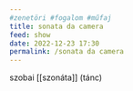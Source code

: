 ```yaml
---
#zenetöri #fogalom #műfaj
title: sonata da camera
feed: show
date: 2022-12-23 17:30
permalink: /sonata da camera
---
```


szobai [[szonáta]] (tánc)